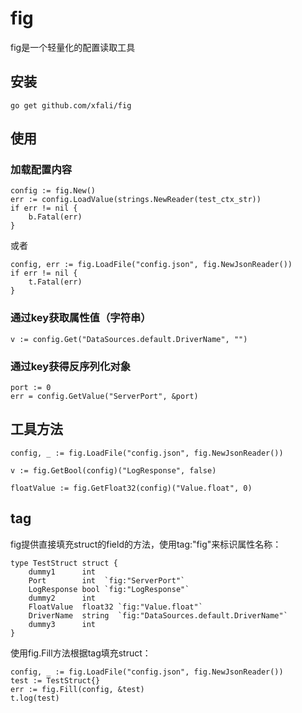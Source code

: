 # fig

fig是一个轻量化的配置读取工具

## 安装
```
go get github.com/xfali/fig
```

## 使用
### 加载配置内容
```
config := fig.New()
err := config.LoadValue(strings.NewReader(test_ctx_str))
if err != nil {
    b.Fatal(err)
}
```
或者
```
config, err := fig.LoadFile("config.json", fig.NewJsonReader())
if err != nil {
    t.Fatal(err)
}
```
### 通过key获取属性值（字符串）
```
v := config.Get("DataSources.default.DriverName", "")
```
### 通过key获得反序列化对象
```
port := 0
err = config.GetValue("ServerPort", &port)
```
## 工具方法
```
config, _ := fig.LoadFile("config.json", fig.NewJsonReader())

v := fig.GetBool(config)("LogResponse", false)

floatValue := fig.GetFloat32(config)("Value.float", 0)
```

## tag
fig提供直接填充struct的field的方法，使用tag:"fig"来标识属性名称：
```
type TestStruct struct {
	dummy1      int
	Port        int  `fig:"ServerPort"`
	LogResponse bool `fig:"LogResponse"`
	dummy2      int
	FloatValue  float32 `fig:"Value.float"`
	DriverName  string  `fig:"DataSources.default.DriverName"`
	dummy3      int
}
```
使用fig.Fill方法根据tag填充struct：
```
config, _ := fig.LoadFile("config.json", fig.NewJsonReader())
test := TestStruct{}
err := fig.Fill(config, &test)
t.log(test)
```